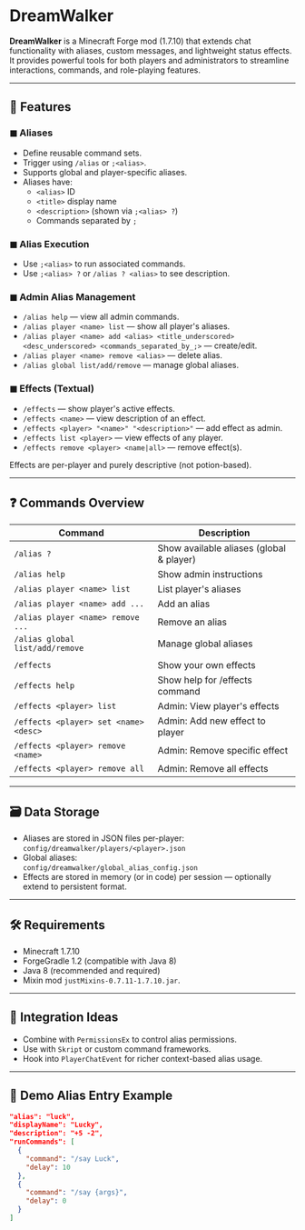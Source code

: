 # DreamWalker

**DreamWalker** is a Minecraft Forge mod (1.7.10) that extends chat functionality with aliases, custom messages, and
lightweight status effects. It provides powerful tools for both players and administrators to streamline interactions,
commands, and role-playing features.

---

## 🔧 Features

### ◼ Aliases

- Define reusable command sets.
- Trigger using `/alias` or `;<alias>`.
- Supports global and player-specific aliases.
- Aliases have:
    - `<alias>` ID
    - `<title>` display name
    - `<description>` (shown via `;<alias> ?`)
    - Commands separated by `;`

### ◼ Alias Execution

- Use `;<alias>` to run associated commands.
- Use `;<alias> ?` or `/alias ? <alias>` to see description.

### ◼ Admin Alias Management

- `/alias help` — view all admin commands.
- `/alias player <name> list` — show all player's aliases.
- `/alias player <name> add <alias> <title_underscored> <desc_underscored> <commands_separated_by_;>` — create/edit.
- `/alias player <name> remove <alias>` — delete alias.
- `/alias global list/add/remove` — manage global aliases.

### ◼ Effects (Textual)

- `/effects` — show player's active effects.
- `/effects <name>` — view description of an effect.
- `/effects <player> "<name>" "<description>"` — add effect as admin.
- `/effects list <player>` — view effects of any player.
- `/effects remove <player> <name|all>` — remove effect(s).

Effects are per-player and purely descriptive (not potion-based).

---

## ❓ Commands Overview

| Command                               | Description                              |
|---------------------------------------|------------------------------------------|
| `/alias ?`                            | Show available aliases (global & player) |
| `/alias help`                         | Show admin instructions                  |
| `/alias player <name> list`           | List player's aliases                    |
| `/alias player <name> add ...`        | Add an alias                             |
| `/alias player <name> remove ...`     | Remove an alias                          |
| `/alias global list/add/remove`       | Manage global aliases                    |
|                                       |                                          |
| `/effects`                            | Show your own effects                    |
| `/effects help`                       | Show help for /effects command           |
| `/effects <player> list`              | Admin: View player's effects             |
| `/effects <player> set <name> <desc>` | Admin: Add new effect to player          |
| `/effects <player> remove <name>`     | Admin: Remove specific effect            |
| `/effects <player> remove all`        | Admin: Remove all effects                |

---

## 🗃 Data Storage

- Aliases are stored in JSON files per-player:  
  `config/dreamwalker/players/<player>.json`
- Global aliases:  
  `config/dreamwalker/global_alias_config.json`
- Effects are stored in memory (or in code) per session — optionally extend to persistent format.

---

## 🛠 Requirements

- Minecraft 1.7.10
- ForgeGradle 1.2 (compatible with Java 8)
- Java 8 (recommended and required)
- Mixin mod `justMixins-0.7.11-1.7.10.jar`.

---

## 🔗 Integration Ideas

- Combine with `PermissionsEx` to control alias permissions.
- Use with `Skript` or custom command frameworks.
- Hook into `PlayerChatEvent` for richer context-based alias usage.

---

## 🧪 Demo Alias Entry Example

```json
"alias": "luck",
"displayName": "Lucky",
"description": "+5 -2",
"runCommands": [
  {
    "command": "/say Luck",
    "delay": 10
  },
  {
    "command": "/say {args}",
    "delay": 0
  }
]
